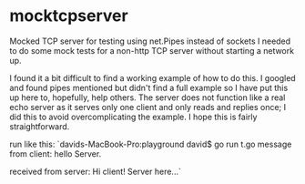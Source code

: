 # mocktcpserver
Mocked TCP server for testing using net.Pipes instead of sockets
I needed to do some mock tests for a non-http TCP server without starting a network up.

I found it a bit difficult to find a working example of how to do this. I googled and found pipes mentioned but didn't find a full example so I have put this up here to, hopefully, help others. The server does not function like a real echo server as it serves only one client and only reads and replies once; I did this to avoid overcomplicating the example. I hope this is fairly straightforward.

run like this:
`davids-MacBook-Pro:playground david$ go run t.go 
message from client: hello Server.

received from server:  Hi client! Server here...`
